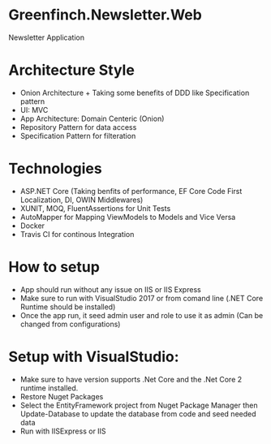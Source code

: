 # Greenfinch.Newsletter.Web
Newsletter Application
# Architecture Style
- Onion Architecture + Taking some benefits of DDD like Specification pattern
- UI: MVC
- App Architecture: Domain Centeric (Onion) 
- Repository Pattern for data access
- Specification Pattern for filteration
# Technologies
- ASP.NET Core (Taking benfits of performance, EF Core Code First Localization, DI, OWIN Middlewares)
- XUNIT, MOQ, FluentAssertions for Unit Tests
- AutoMapper for Mapping ViewModels to Models and Vice Versa
- Docker
- Travis CI for continous Integration
# How to setup
- App should run without any issue on IIS or IIS Express
- Make sure to run with VisualStudio 2017 or from comand line (.NET Core Runtime should be installed)
- Once the app run, it seed admin user and role to use it as admin (Can be changed from configurations)
# Setup with VisualStudio:
- Make sure to have version supports .Net Core and the .Net Core 2 runtime installed.
- Restore Nuget Packages
- Select the EntityFramework project from Nuget Package Manager then Update-Database to update the database from code and seed needed data
- Run with IISExpress or IIS
